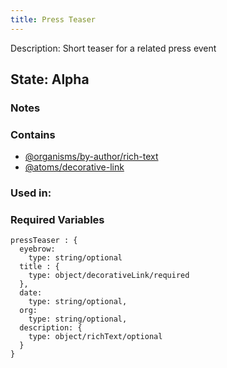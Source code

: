 ```yaml
---
title: Press Teaser
---
```

Description: Short teaser for a related press event

## State: Alpha

### Notes


### Contains
- [@organisms/by-author/rich-text](?p=organisms-rich-text)
- [@atoms/decorative-link](?p=atoms-decorative-link)

### Used in:


### Required Variables

~~~
pressTeaser : {
  eyebrow: 
    type: string/optional
  title : {
    type: object/decorativeLink/required
  },
  date: 
    type: string/optional,
  org: 
    type: string/optional,
  description: {
    type: object/richText/optional
  }
}

~~~
